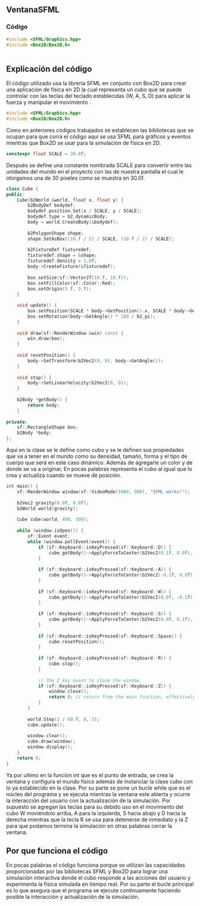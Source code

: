## VentanaSFML

### Código
```cpp
#include <SFML/Graphics.hpp>  
#include <Box2D/Box2D.h>  
  
```

## Explicación del código

El código utilizado usa la librería SFML en conjunto con Box2D para crear una aplicación de física en 2D la cual representa un cubo que se puede controlar con las teclas del teclado establecidas (W, A, S, D) para aplicar la fuerza y manipular el movimiento .

```cpp
#include <SFML/Graphics.hpp> 
#include <Box2D/Box2D.h>
```
Como en anteriores códigos trabajados se establecen las bibliotecas que se ocupan para que corra el código aquí se usa SFML para gráficos y eventos mientras que Box2D se usar para la simulación de física en 2D.

```CPP
constexpr float SCALE = 30.0f;
```
Después se define una constante nombrada SCALE para  convertir entre las unidades del mundo en el proyecto con las de nuestra pantalla el cual le otorgamos una de 30 pixeles como se muestra en 30.0f.
```cpp
class Cube {  
public:  
    Cube(b2World &world, float x, float y) {  
        b2BodyDef bodydef;  
        bodydef.position.Set(x / SCALE, y / SCALE);  
        bodydef.type = b2_dynamicBody;  
        body = world.CreateBody(&bodydef);  
  
        b2PolygonShape shape;  
        shape.SetAsBox((10.f / 2) / SCALE, (10.f / 2) / SCALE);  
  
        b2FixtureDef fixturedef;  
        fixturedef.shape = &shape;  
        fixturedef.density = 1.0f;  
        body->CreateFixture(&fixturedef);  
  
        box.setSize(sf::Vector2f(10.f, 10.f));  
        box.setFillColor(sf::Color::Red);  
        box.setOrigin(5.f, 5.f);  
    }  
  
    void update() {  
        box.setPosition(SCALE * body->GetPosition().x, SCALE * body->GetPosition().y);  
        box.setRotation(body->GetAngle() * 180 / b2_pi);  
    }  
  
    void draw(sf::RenderWindow &win) const {  
        win.draw(box);  
    }  
  
    void resetPosition() {  
        body->SetTransform(b2Vec2(0, 0), body->GetAngle());  
    }  
  
    void stop() {  
        body->SetLinearVelocity(b2Vec2(0, 0));  
    }  
  
    b2Body *getBody() {  
        return body;  
    }  
  
private:  
    sf::RectangleShape box;  
    b2Body *body;  
};  
```
Aquí en la clase se le define como cubo y se le definen sus propiedades que va a tener en el mundo como su densidad, tamaño, forma y el tipo de cuerpo que será en este caso dinámico. Además de agregarle un color y de donde se va a originar, En pocas palabras representa el cubo al igual que lo crea y actualiza cuando se mueve de posición. 

```cpp
int main() {  
    sf::RenderWindow window(sf::VideoMode(1000, 900), "SFML works!");  
  
    b2Vec2 gravity(0.0f, 0.0f);  
    b2World world(gravity);  
  
    Cube cube(world, 400, 300);  
  
    while (window.isOpen()) {  
        sf::Event event;  
        while (window.pollEvent(event)) {  
            if (sf::Keyboard::isKeyPressed(sf::Keyboard::D)) {  
                cube.getBody()->ApplyForceToCenter(b2Vec2(0.1f, 0.0f), true);  
            }  
  
            if (sf::Keyboard::isKeyPressed(sf::Keyboard::A)) {  
                cube.getBody()->ApplyForceToCenter(b2Vec2(-0.1f, 0.0f), true);  
            }  
  
            if (sf::Keyboard::isKeyPressed(sf::Keyboard::W)) {  
                cube.getBody()->ApplyForceToCenter(b2Vec2(0.0f, -0.1f), true);  
            }  
  
            if (sf::Keyboard::isKeyPressed(sf::Keyboard::S)) {  
                cube.getBody()->ApplyForceToCenter(b2Vec2(0.0f, 0.1f), true);  
            }  
  
            if (sf::Keyboard::isKeyPressed(sf::Keyboard::Space)) {  
                cube.resetPosition();  
            }  
  
            if (sf::Keyboard::isKeyPressed(sf::Keyboard::R)) {  
                cube.stop();  
            }  
  
            // The Z key event to close the window  
            if (sf::Keyboard::isKeyPressed(sf::Keyboard::Z)) {  
                window.close();  
                return 0; // return from the main function, effectively ending the program  
            }  
        }  
  
        world.Step(1 / 60.f, 8, 3);  
        cube.update();  
  
        window.clear();  
        cube.draw(window);  
        window.display();  
    }  
    return 0;  
}
```
Ya por ultimo en la función int que es el punto de entrada, se crea la ventana  y configura el mundo físico además de instanciar la clase cubo con lo ya establecido en la clase. Por su parte se pone un bucle while que es el núcleo del programa y se ejecuta mientras la ventana este abierta y ocurre la interacción del usuario con la actualización de la simulación. Por supuesto se agregan las teclas para su debido uso en el movimiento del cubo W moviéndolo arriba, A para la izquierda, S hacia abajo y D hacia la derecha mientras que la tecla R se usa para detenerse de inmediato y la Z para que podamos termina la simulación en otras palabras cerrar la ventana.
## Por que funciona el código

En pocas palabras el código funciona porque se utilizan las capacidades proporcionadas por las bibliotecas SFML y Box2D para lograr una simulación interactiva donde el cubo responde a las acciones del usuario y experimenta la física simulada en tiempo real. Por su parte el bucle principal es lo que asegura que el programa se ejecute continuamente haciendo posible la interacción y actualización de la simulación.